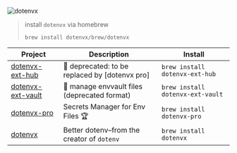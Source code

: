 ![dotenvx](https://dotenvx.com/better-banner.png)

> install `dotenvx` via homebrew
> ```
> brew install dotenvx/brew/dotenvx
> ```

<!-- project_table_start -->
| Project                                                           | Description                                   | Install                          |
| ----------------------------------------------------------------- | --------------------------------------------- | -------------------------------- |
| [dotenvx-ext-hub](https://github.com/dotenvx/dotenvx-ext-hub)     | 🚫 deprecated: to be replaced by [dotenvx pro] | `brew install dotenvx-ext-hub`   |
| [dotenvx-ext-vault](https://github.com/dotenvx/dotenvx-ext-vault) | 🔐 manage envvault files (deprecated format)   | `brew install dotenvx-ext-vault` |
| [dotenvx-pro](https://github.com/dotenvx/dotenvx-pro)             | Secrets Manager for Env Files 🏆               | `brew install dotenvx-pro`       |
| [dotenvx](https://github.com/dotenvx/dotenvx)                     | Better dotenv–from the creator of `dotenv`     | `brew install dotenvx`           |
<!-- project_table_end -->
